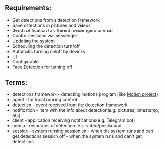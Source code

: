 ## Requirements:  
- Get detections from a detection framework 
- Save detections in pictures and videos  
- Send notification to different messengers or email
- Control sessions via messenger
- Updating the system
- Scheduling the detection turn/off
- Automatic turning on/off by devices
- UI
- Configurable
- Face Detection for turning off

## Terms:
- detections framework - detecting motions program (like [Motion project](https://motion-project.github.io))
- agent - for local running control
- detection - event received from the detection framework
- notification - item with the info about detection(e.g. pictures, timestamp, etc)
- client - application receiving notifications(e.g. Telegram bot)
- media - resources of detection. e.g. video/pics/sound
- session - system running
            session on - when the system runs and can get detections
            session off - when the system runs and can't get detections


